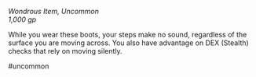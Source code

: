 *Wondrous Item, Uncommon*  
*1,000 gp*

While you wear these boots, your steps make no sound, regardless of the surface you are moving across. You also have advantage on DEX (Stealth) checks that rely on moving silently.

#uncommon
